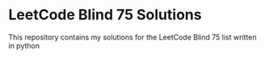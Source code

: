 # LeetCode Blind 75 Solutions
This repository contains my solutions for the LeetCode Blind 75 list written in python
